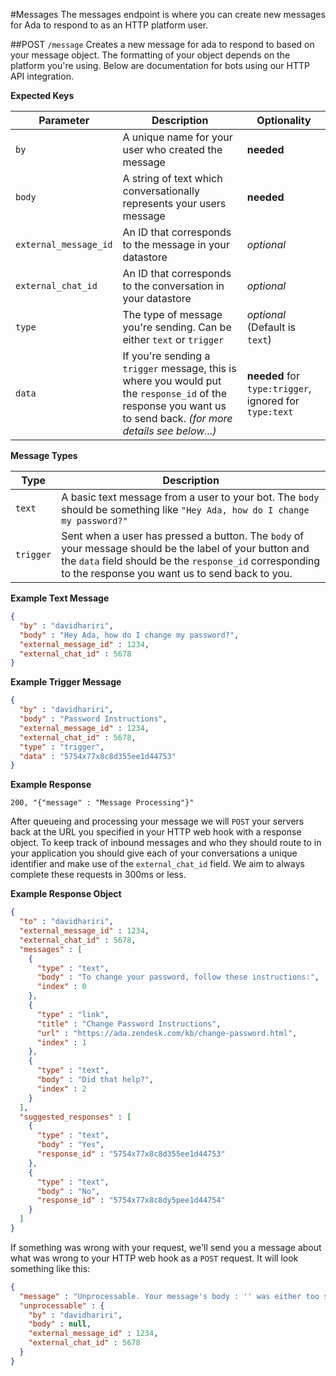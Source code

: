 #Messages
The messages endpoint is where you can create new messages for Ada to respond to as an HTTP platform user.

##POST `/message`
Creates a new message for ada to respond to based on your message object. The formatting of your object depends on the platform you're using. Below are documentation for bots using our HTTP API integration.

**Expected Keys**

Parameter | Description | Optionality
--- | --- | ---
`by` | A unique name for your user who created the message | **needed**
`body` | A string of text which conversationally represents your users message | **needed**
`external_message_id` | An ID that corresponds to the message in your datastore | _optional_
`external_chat_id` | An ID that corresponds to the conversation in your datastore | _optional_
`type` | The type of message you're sending. Can be either `text` or `trigger` | _optional_ (Default is `text`)
`data` | If you're sending a `trigger` message, this is where you would put the `response_id` of the response you want us to send back. _(for more details see below...)_ | **needed** for `type:trigger`, ignored for `type:text`

**Message Types**

Type | Description
--- | ---
`text` | A basic text message from a user to your bot. The `body` should be something like `"Hey Ada, how do I change my password?"`
`trigger` | Sent when a user has pressed a button. The `body` of your message should be the label of your button and the `data` field should be the `response_id` corresponding to the response you want us to send back to you.

**Example Text Message**
```json
{  
  "by" : "davidhariri",
  "body" : "Hey Ada, how do I change my password?",
  "external_message_id" : 1234,
  "external_chat_id" : 5678
}
```

**Example Trigger Message**
```json
{  
  "by" : "davidhariri",
  "body" : "Password Instructions",
  "external_message_id" : 1234,
  "external_chat_id" : 5678,
  "type" : "trigger",
  "data" : "5754x77x8c8d355ee1d44753"
}
```

**Example Response**
```
200, "{"message" : "Message Processing"}"
```

After queueing and processing your message we will `POST` your servers back at the URL you specified in your HTTP web hook with a response object. To keep track of inbound messages and who they should route to in your application you should give each of your conversations a unique identifier and make use of the `external_chat_id` field. We aim to always complete these requests in 300ms or less.

**Example Response Object**
```json
{
  "to" : "davidhariri",
  "external_message_id" : 1234,
  "external_chat_id" : 5678,
  "messages" : [
    {
      "type" : "text",
      "body" : "To change your password, follow these instructions:",
      "index" : 0
    },
    {
      "type" : "link",
      "title" : "Change Password Instructions",
      "url" : "https://ada.zendesk.com/kb/change-password.html",
      "index" : 1
    },
    {
      "type" : "text",
      "body" : "Did that help?",
      "index" : 2
    }
  ],
  "suggested_responses" : [
    {
      "type" : "text",
      "body" : "Yes",
      "response_id" : "5754x77x8c8d355ee1d44753"
    },
    {
      "type" : "text",
      "body" : "No",
      "response_id" : "5754x77x8c8dy5pee1d44754"
    }
  ]
}
```

If something was wrong with your request, we'll send you a message about what was wrong to your HTTP web hook as a `POST` request. It will look something like this:

```json
{
  "message" : "Unprocessable. Your message's body : '' was either too short or not of the right type (String)",
  "unprocessable" : {
    "by" : "davidhariri",
    "body" : null,
    "external_message_id" : 1234,
    "external_chat_id" : 5678
  }
}
```
